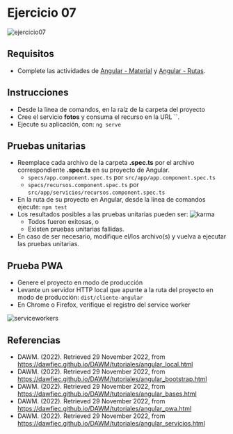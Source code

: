 # Ejercicio 07

![ejercicio07](imagenes/ejercicio07.png)


## Requisitos

* Complete las actividades de [Angular - Material](https://dawfiec.github.io/DAWM/tutoriales/angular_material.html) y [Angular - Rutas](https://dawfiec.github.io/DAWM/tutoriales/angular_rutas.html).

## Instrucciones

* Desde la línea de comandos, en la raíz de la carpeta del proyecto 
* Cree el servicio **fotos** y consuma el recurso en la URL ``.
* Ejecute su aplicación, con: `ng serve`


## Pruebas unitarias

* Reemplace cada archivo de la carpeta **.spec.ts** por el archivo correspondiente **.spec.ts** en su proyecto de Angular.
	+ `specs/app.component.spec.ts` por `src/app/app.component.spec.ts`
	+ `specs/recursos.component.spec.ts` por `src/app/servicios/recursos.component.spec.ts`
* En la ruta de su proyecto en Angular, desde la línea de comandos ejecute: `npm test`
* Los resultados posibles a las pruebas unitarias pueden ser: 
	![karma](imagenes/karma.png)
	+ Todos fueron exitosas, o
	+ Existen pruebas unitarias fallidas.
* En caso de ser necesario, modifique el/los archivo(s) y vuelva a ejecutar las pruebas unitarias.


## Prueba PWA

* Genere el proyecto en modo de producción
* Levante un servidor HTTP local que apunte a la ruta del proyecto en modo de producción: `dist/cliente-angular`
* En Chrome o Firefox, verifique el registro del service worker

![serviceworkers](imagenes/serviceworkers.png)

## Referencias 

* DAWM. (2022). Retrieved 29 November 2022, from https://dawfiec.github.io/DAWM/tutoriales/angular_local.html
* DAWM. (2022). Retrieved 29 November 2022, from https://dawfiec.github.io/DAWM/tutoriales/angular_bootstrap.html
* DAWM. (2022). Retrieved 29 November 2022, from https://dawfiec.github.io/DAWM/tutoriales/angular_bases.html
* DAWM. (2022). Retrieved 29 November 2022, from https://dawfiec.github.io/DAWM/tutoriales/angular_pwa.html
* DAWM. (2022). Retrieved 29 November 2022, from https://dawfiec.github.io/DAWM/tutoriales/angular_servicios.html
